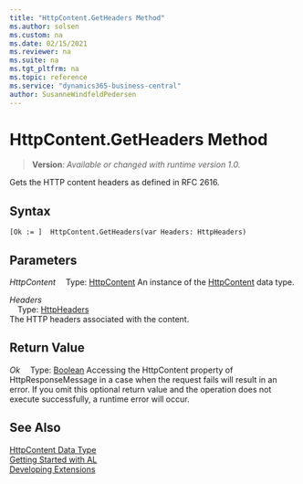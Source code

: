 ```yaml
---
title: "HttpContent.GetHeaders Method"
ms.author: solsen
ms.custom: na
ms.date: 02/15/2021
ms.reviewer: na
ms.suite: na
ms.tgt_pltfrm: na
ms.topic: reference
ms.service: "dynamics365-business-central"
author: SusanneWindfeldPedersen
---
```

[//]: # (START>DO_NOT_EDIT)
[//]: # (IMPORTANT:Do not edit any of the content between here and the END>DO_NOT_EDIT.)
[//]: # (Any modifications should be made in the .xml files in the ModernDev repo.)
# HttpContent.GetHeaders Method
> **Version**: _Available or changed with runtime version 1.0._

Gets the HTTP content headers as defined in RFC 2616.


## Syntax
```
[Ok := ]  HttpContent.GetHeaders(var Headers: HttpHeaders)
```
## Parameters
*HttpContent*
&emsp;Type: [HttpContent](httpcontent-data-type.md)
An instance of the [HttpContent](httpcontent-data-type.md) data type.

*Headers*  
&emsp;Type: [HttpHeaders](../httpheaders/httpheaders-data-type.md)  
The HTTP headers associated with the content.  


## Return Value
*Ok*
&emsp;Type: [Boolean](../boolean/boolean-data-type.md)
Accessing the HttpContent property of HttpResponseMessage in a case when the request fails will result in an error. If you omit this optional return value and the operation does not execute successfully, a runtime error will occur.  


[//]: # (IMPORTANT: END>DO_NOT_EDIT)
## See Also
[HttpContent Data Type](httpcontent-data-type.md)  
[Getting Started with AL](../../devenv-get-started.md)  
[Developing Extensions](../../devenv-dev-overview.md)
